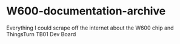 # W600-documentation-archive
Everything I could scrape off the internet about the W600 chip and ThingsTurn TB01 Dev Board
